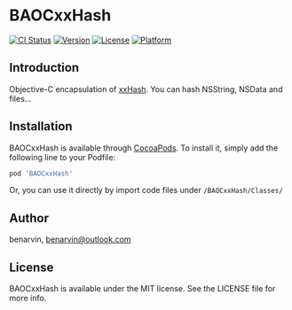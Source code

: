 # BAOCxxHash

[![CI Status](https://img.shields.io/travis/benarvin/BAOCxxHash.svg?style=flat)](https://travis-ci.org/benarvin/BAOCxxHash)
[![Version](https://img.shields.io/cocoapods/v/BAOCxxHash.svg?style=flat)](https://cocoapods.org/pods/BAOCxxHash)
[![License](https://img.shields.io/cocoapods/l/BAOCxxHash.svg?style=flat)](https://cocoapods.org/pods/BAOCxxHash)
[![Platform](https://img.shields.io/cocoapods/p/BAOCxxHash.svg?style=flat)](https://cocoapods.org/pods/BAOCxxHash)

## Introduction

Objective-C encapsulation of [xxHash](https://github.com/Cyan4973/xxHash). You can hash NSString, NSData and files...

## Installation

BAOCxxHash is available through [CocoaPods](https://cocoapods.org). To install
it, simply add the following line to your Podfile:

```ruby
pod 'BAOCxxHash'
```

Or, you can use it directly by import code files under ```/BAOCxxHash/Classes/```

## Author

benarvin, benarvin@outlook.com

## License

BAOCxxHash is available under the MIT license. See the LICENSE file for more info.
